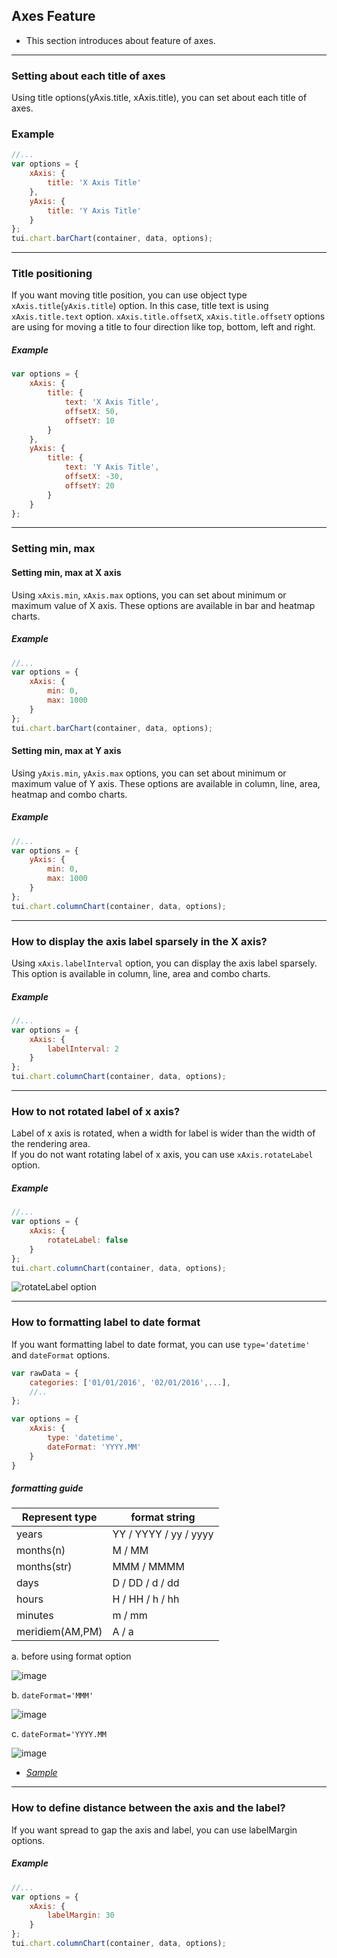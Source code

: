 ## Axes Feature
* This section introduces about feature of axes.

***

### Setting about each title of axes

Using title options(yAxis.title, xAxis.title), you can set about each title of axes.

### Example

``` javascript
//...
var options = {
    xAxis: {
        title: 'X Axis Title'
    },
    yAxis: {
        title: 'Y Axis Title'
    }
};
tui.chart.barChart(container, data, options);
```
***

### Title positioning

If you want moving title position, you can use object type `xAxis.title`(`yAxis.title`) option.
In this case, title text is using `xAxis.title.text` option.
`xAxis.title.offsetX`, `xAxis.title.offsetY` options are using for moving a title to four direction like top, bottom, left and right.

##### Example

``` javascript
var options = {
    xAxis: {
        title: {
            text: 'X Axis Title',
            offsetX: 50,
            offsetY: 10
        }
    },
    yAxis: {
        title: {
            text: 'Y Axis Title',
            offsetX: -30,
            offsetY: 20
        }
    }
};
```

***

### Setting min, max
 
#### Setting min, max at X axis

Using `xAxis.min`, `xAxis.max` options, you can set about minimum or maximum value of X axis.
These options are available in bar and heatmap charts.

##### Example

``` javascript
//...
var options = {
    xAxis: {
        min: 0,
        max: 1000
    }
};
tui.chart.barChart(container, data, options);
```

#### Setting min, max at Y axis

Using `yAxis.min`, `yAxis.max` options, you can set about minimum or maximum value of Y axis.
These options are available in column, line, area, heatmap and combo charts.

##### Example

``` javascript
//...
var options = {
    yAxis: {
        min: 0,
        max: 1000
    }
};
tui.chart.columnChart(container, data, options);
```

***

### How to display the axis label sparsely in the X axis?

Using `xAxis.labelInterval` option, you can display the axis label sparsely.<br>
This option is available in column, line, area and combo charts.

##### Example

``` javascript
//...
var options = {
    xAxis: {
        labelInterval: 2
    }
};
tui.chart.columnChart(container, data, options);
```

***

### How to not rotated label of x axis?

Label of x axis is rotated, when a width for label is wider than the width of the rendering area.<br>
If you do not want rotating label of x axis, you can use `xAxis.rotateLabel` option.

##### Example

``` javascript
//...
var options = {
    xAxis: {
        rotateLabel: false
    }
};
tui.chart.columnChart(container, data, options);
```

![rotateLabel option](https://user-images.githubusercontent.com/35218826/36885740-1e2a9c0a-1e2c-11e8-9546-d10281d4895d.png)

***


### How to formatting label to date format
If you want formatting label to date format, you can use `type='datetime'` and `dateFormat` options.

```javascript
var rawData = {
    categories: ['01/01/2016', '02/01/2016',...],
    //..
};

var options = {
    xAxis: {
        type: 'datetime',
        dateFormat: 'YYYY.MM'
    }
}
```

##### formatting guide

|Represent type|format string|
|---|---|
|years| YY / YYYY / yy / yyyy|
|months(n)|M / MM|
|months(str)|MMM / MMMM|
|days|D / DD / d / dd|
|hours|H / HH / h / hh|
|minutes|m / mm|
|meridiem(AM,PM)|A / a|

a. before using format option

![image](https://user-images.githubusercontent.com/35218826/36885888-06a6bc52-1e2d-11e8-8949-c036c3b377f9.png)

b. `dateFormat='MMM'`

![image](https://user-images.githubusercontent.com/35218826/36885998-7851aa2e-1e2d-11e8-8264-77ceca32dcbb.png)

c. `dateFormat='YYYY.MM`

![image](https://user-images.githubusercontent.com/35218826/36886041-a3783d44-1e2d-11e8-9995-91ad8097dcdb.png)

* _[Sample](https://nhnent.github.io/tui.chart/latest/tutorial-example03-01-line-chart-basic.html)_
***

### How to define distance between the axis and the label?
If you want spread to gap the axis and label, you can use labelMargin options.

##### Example
```javascript
//...
var options = {
    xAxis: {
        labelMargin: 30
    }
};
tui.chart.columnChart(container, data, options);
```
